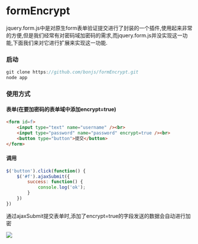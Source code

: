 # formEncrypt

jquery.form.js中是对原生form表单验证提交进行了封装的一个插件,使用起来非常的方便,但是我们经常有对密码域加密码的需求,而jquery.form.js并没实现这一功能,下面我们来对它进行扩展来实现这一功能.

### 启动
``` javascript
git clone https://github.com/bonjs/formEncrypt.git
node app
```

### 使用方式
#### 表单(在要加密码的表单域中添加encrypt=true)
```html
<form id=f>
	<input type="text" name="username" /><br>
	<input type="password" name="password" encrypt=true /><br>
	<button type="button">提交</button>
</form>
```

#### 调用
```javascript
$('button').click(function() {
	$('#f').ajaxSubmit({
		success: function() {
			console.log('ok');
		}
	})
})
```

通过ajaxSubmit提交表单时,添加了encrypt=true的字段发送的数据会自动进行加密

<img src="http://www.bonjs.com/image/formEncryp.png">
